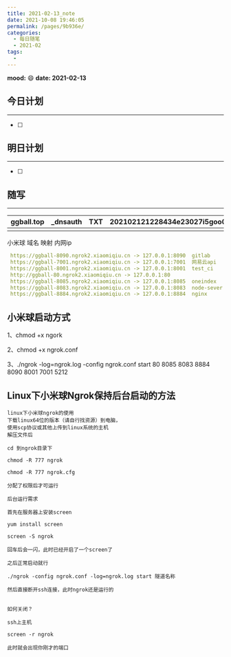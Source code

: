 ```yaml
---
title: 2021-02-13_note
date: 2021-10-08 19:46:05
permalink: /pages/9b936e/
categories:
  - 每日随笔
  - 2021-02
tags:
  - 
---
```

**mood:** :smile:  																		**date: 2021-02-13**  
## 今日计划  
------
- [ ]  
## 明日计划  
------
- [ ]  
## 随写 
------

| ggball.top | _dnsauth | TXT  | 202102121228434e23027i5goo02ljwi2xu9v9jlqfb2msxsvuc0g46s2ioknsx2 |
| ---------- | -------- | ---- | ------------------------------------------------------------ |
|            |          |      |                                                              |

小米球 域名 映射 内网ip

```yml
 https://ggball-8090.ngrok2.xiaomiqiu.cn -> 127.0.0.1:8090  gitlab                                                                                                  
 https://ggball-7001.ngrok2.xiaomiqiu.cn -> 127.0.0.1:7001  网易云api                                                                                            
 https://ggball-8001.ngrok2.xiaomiqiu.cn -> 127.0.0.1:8001  test_ci                                                                                                  
 http://ggball-80.ngrok2.xiaomiqiu.cn -> 127.0.0.1:80                                                                                                         
 https://ggball-8085.ngrok2.xiaomiqiu.cn -> 127.0.0.1:8085  oneindex                                                                                                  
 https://ggball-8083.ngrok2.xiaomiqiu.cn -> 127.0.0.1:8083  node-sever                                                                                                  
 https://ggball-8884.ngrok2.xiaomiqiu.cn -> 127.0.0.1:8884  nginx

```

## 小米球启动方式

1、chmod +x ngork

2、chmod +x ngrok.conf

3、./ngrok -log=ngrok.log -config ngrok.conf start 80 8085 8083 8884 8090 8001 7001 5212

## Linux下小米球Ngrok保持后台启动的方法

```
linux下小米球ngrok的使用
下载linux64位的版本（请自行找资源）到电脑，
使用scp协议或其他上传到linux系统的主机
解压文件后

cd 到ngrok目录下

chmod -R 777 ngrok

chmod -R 777 ngrok.cfg

分配了权限后才可运行

后台运行需求

首先在服务器上安装screen

yum install screen

screen -S ngrok

回车后会一闪，此时已经开启了一个screen了

之后正常启动就行

./ngrok -config ngrok.conf -log=ngrok.log start 隧道名称

然后直接断开ssh连接，此时ngrok还是运行的


如何关闭？

ssh上主机

screen -r ngrok

此时就会出现你刚才的端口
```

